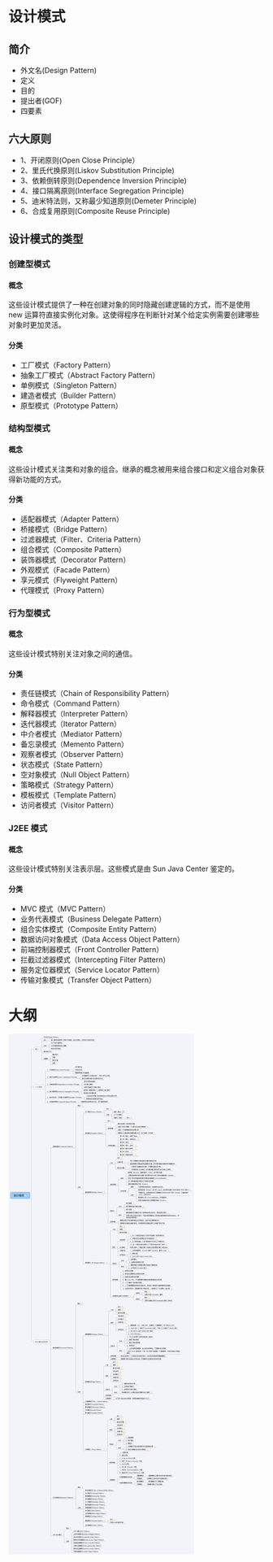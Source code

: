 # 设计模式

## 简介
- 外文名(Design Pattern)
- 定义
- 目的
- 提出者(GOF)
- 四要素

## 六大原则
- 1、开闭原则(Open Close Principle）
- 2、里氏代换原则(Liskov Substitution Principle)
- 3、依赖倒转原则(Dependence Inversion Principle)
- 4、接口隔离原则(Interface Segregation Principle)
- 5、迪米特法则，又称最少知道原则(Demeter Principle)
- 6、合成复用原则(Composite Reuse Principle)

## 设计模式的类型

### 创建型模式
#### 概念
这些设计模式提供了一种在创建对象的同时隐藏创建逻辑的方式，而不是使用 new 运算符直接实例化对象。这使得程序在判断针对某个给定实例需要创建哪些对象时更加灵活。

#### 分类
- 工厂模式（Factory Pattern）
- 抽象工厂模式（Abstract Factory Pattern）
- 单例模式（Singleton Pattern）
- 建造者模式（Builder Pattern）
- 原型模式（Prototype Pattern）

### 结构型模式
#### 概念
这些设计模式关注类和对象的组合。继承的概念被用来组合接口和定义组合对象获得新功能的方式。
#### 分类
- 适配器模式（Adapter Pattern）
- 桥接模式（Bridge Pattern）
- 过滤器模式（Filter、Criteria Pattern）
- 组合模式（Composite Pattern）
- 装饰器模式（Decorator Pattern）
- 外观模式（Facade Pattern）
- 享元模式（Flyweight Pattern）
- 代理模式（Proxy Pattern）

### 行为型模式
#### 概念
这些设计模式特别关注对象之间的通信。
#### 分类
- 责任链模式（Chain of Responsibility Pattern）
- 命令模式（Command Pattern）
- 解释器模式（Interpreter Pattern）
- 迭代器模式（Iterator Pattern）
- 中介者模式（Mediator Pattern）
- 备忘录模式（Memento Pattern）
- 观察者模式（Observer Pattern）
- 状态模式（State Pattern）
- 空对象模式（Null Object Pattern）
- 策略模式（Strategy Pattern）
- 模板模式（Template Pattern）
- 访问者模式（Visitor Pattern）

### J2EE 模式
#### 概念
这些设计模式特别关注表示层。这些模式是由 Sun Java Center 鉴定的。
#### 分类
- MVC 模式（MVC Pattern）
- 业务代表模式（Business Delegate Pattern）
- 组合实体模式（Composite Entity Pattern）
- 数据访问对象模式（Data Access Object Pattern）
- 前端控制器模式（Front Controller Pattern）
- 拦截过滤器模式（Intercepting Filter Pattern）
- 服务定位器模式（Service Locator Pattern）
- 传输对象模式（Transfer Object Pattern）

# 大纲
![](imgs/设计模式.png)

